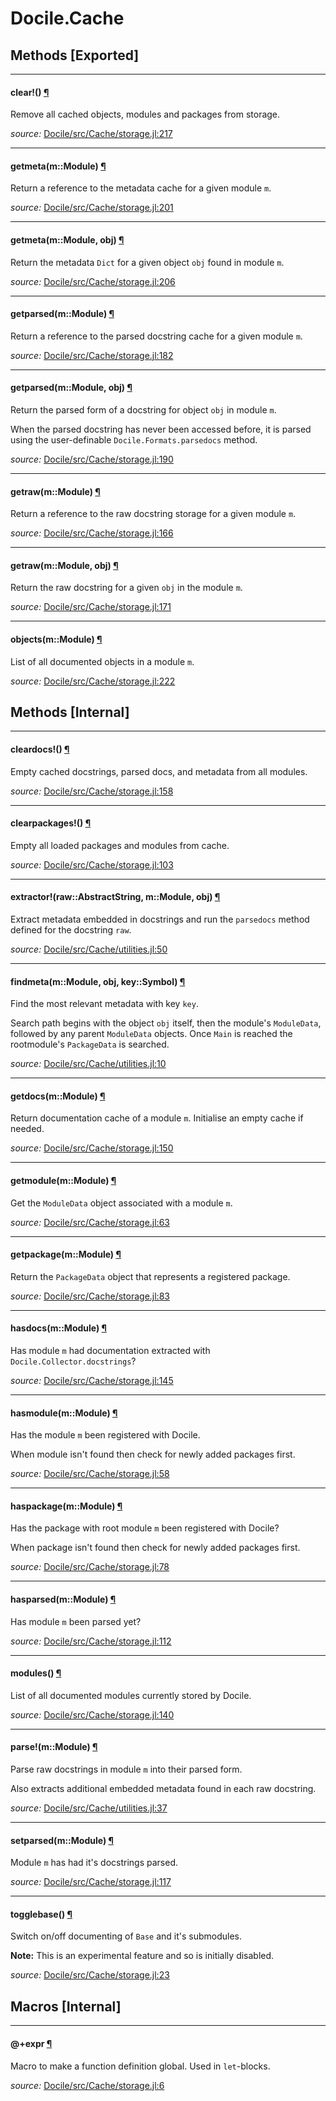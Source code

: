 # Docile.Cache


## Methods [Exported]

---

<a id="method__clear.1" class="lexicon_definition"></a>
#### clear!() [¶](#method__clear.1)
Remove all cached objects, modules and packages from storage.


*source:*
[Docile/src/Cache/storage.jl:217](https://github.com/MichaelHatherly/Docile.jl/tree/9e4400cceb561a35e708b94e33e3992298437d7a/src/Cache/storage.jl#L217)

---

<a id="method__getmeta.1" class="lexicon_definition"></a>
#### getmeta(m::Module) [¶](#method__getmeta.1)
Return a reference to the metadata cache for a given module `m`.


*source:*
[Docile/src/Cache/storage.jl:201](https://github.com/MichaelHatherly/Docile.jl/tree/9e4400cceb561a35e708b94e33e3992298437d7a/src/Cache/storage.jl#L201)

---

<a id="method__getmeta.2" class="lexicon_definition"></a>
#### getmeta(m::Module, obj) [¶](#method__getmeta.2)
Return the metadata `Dict` for a given object `obj` found in module `m`.


*source:*
[Docile/src/Cache/storage.jl:206](https://github.com/MichaelHatherly/Docile.jl/tree/9e4400cceb561a35e708b94e33e3992298437d7a/src/Cache/storage.jl#L206)

---

<a id="method__getparsed.1" class="lexicon_definition"></a>
#### getparsed(m::Module) [¶](#method__getparsed.1)
Return a reference to the parsed docstring cache for a given module `m`.


*source:*
[Docile/src/Cache/storage.jl:182](https://github.com/MichaelHatherly/Docile.jl/tree/9e4400cceb561a35e708b94e33e3992298437d7a/src/Cache/storage.jl#L182)

---

<a id="method__getparsed.2" class="lexicon_definition"></a>
#### getparsed(m::Module, obj) [¶](#method__getparsed.2)
Return the parsed form of a docstring for object `obj` in module `m`.

When the parsed docstring has never been accessed before, it is parsed using the
user-definable `Docile.Formats.parsedocs` method.


*source:*
[Docile/src/Cache/storage.jl:190](https://github.com/MichaelHatherly/Docile.jl/tree/9e4400cceb561a35e708b94e33e3992298437d7a/src/Cache/storage.jl#L190)

---

<a id="method__getraw.1" class="lexicon_definition"></a>
#### getraw(m::Module) [¶](#method__getraw.1)
Return a reference to the raw docstring storage for a given module `m`.


*source:*
[Docile/src/Cache/storage.jl:166](https://github.com/MichaelHatherly/Docile.jl/tree/9e4400cceb561a35e708b94e33e3992298437d7a/src/Cache/storage.jl#L166)

---

<a id="method__getraw.2" class="lexicon_definition"></a>
#### getraw(m::Module, obj) [¶](#method__getraw.2)
Return the raw docstring for a given `obj` in the module `m`.


*source:*
[Docile/src/Cache/storage.jl:171](https://github.com/MichaelHatherly/Docile.jl/tree/9e4400cceb561a35e708b94e33e3992298437d7a/src/Cache/storage.jl#L171)

---

<a id="method__objects.1" class="lexicon_definition"></a>
#### objects(m::Module) [¶](#method__objects.1)
List of all documented objects in a module `m`.


*source:*
[Docile/src/Cache/storage.jl:222](https://github.com/MichaelHatherly/Docile.jl/tree/9e4400cceb561a35e708b94e33e3992298437d7a/src/Cache/storage.jl#L222)


## Methods [Internal]

---

<a id="method__cleardocs.1" class="lexicon_definition"></a>
#### cleardocs!() [¶](#method__cleardocs.1)
Empty cached docstrings, parsed docs, and metadata from all modules.


*source:*
[Docile/src/Cache/storage.jl:158](https://github.com/MichaelHatherly/Docile.jl/tree/9e4400cceb561a35e708b94e33e3992298437d7a/src/Cache/storage.jl#L158)

---

<a id="method__clearpackages.1" class="lexicon_definition"></a>
#### clearpackages!() [¶](#method__clearpackages.1)
Empty all loaded packages and modules from cache.


*source:*
[Docile/src/Cache/storage.jl:103](https://github.com/MichaelHatherly/Docile.jl/tree/9e4400cceb561a35e708b94e33e3992298437d7a/src/Cache/storage.jl#L103)

---

<a id="method__extractor.1" class="lexicon_definition"></a>
#### extractor!(raw::AbstractString, m::Module, obj) [¶](#method__extractor.1)
Extract metadata embedded in docstrings and run the `parsedocs` method defined
for the docstring `raw`.


*source:*
[Docile/src/Cache/utilities.jl:50](https://github.com/MichaelHatherly/Docile.jl/tree/9e4400cceb561a35e708b94e33e3992298437d7a/src/Cache/utilities.jl#L50)

---

<a id="method__findmeta.1" class="lexicon_definition"></a>
#### findmeta(m::Module, obj, key::Symbol) [¶](#method__findmeta.1)
Find the most relevant metadata with key `key`.

Search path begins with the object `obj` itself, then the module's `ModuleData`,
followed by any parent `ModuleData` objects. Once `Main` is reached the
rootmodule's `PackageData` is searched.


*source:*
[Docile/src/Cache/utilities.jl:10](https://github.com/MichaelHatherly/Docile.jl/tree/9e4400cceb561a35e708b94e33e3992298437d7a/src/Cache/utilities.jl#L10)

---

<a id="method__getdocs.1" class="lexicon_definition"></a>
#### getdocs(m::Module) [¶](#method__getdocs.1)
Return documentation cache of a module `m`. Initialise an empty cache if needed.


*source:*
[Docile/src/Cache/storage.jl:150](https://github.com/MichaelHatherly/Docile.jl/tree/9e4400cceb561a35e708b94e33e3992298437d7a/src/Cache/storage.jl#L150)

---

<a id="method__getmodule.1" class="lexicon_definition"></a>
#### getmodule(m::Module) [¶](#method__getmodule.1)
Get the `ModuleData` object associated with a module `m`.


*source:*
[Docile/src/Cache/storage.jl:63](https://github.com/MichaelHatherly/Docile.jl/tree/9e4400cceb561a35e708b94e33e3992298437d7a/src/Cache/storage.jl#L63)

---

<a id="method__getpackage.1" class="lexicon_definition"></a>
#### getpackage(m::Module) [¶](#method__getpackage.1)
Return the `PackageData` object that represents a registered package.


*source:*
[Docile/src/Cache/storage.jl:83](https://github.com/MichaelHatherly/Docile.jl/tree/9e4400cceb561a35e708b94e33e3992298437d7a/src/Cache/storage.jl#L83)

---

<a id="method__hasdocs.1" class="lexicon_definition"></a>
#### hasdocs(m::Module) [¶](#method__hasdocs.1)
Has module `m` had documentation extracted with `Docile.Collector.docstrings`?


*source:*
[Docile/src/Cache/storage.jl:145](https://github.com/MichaelHatherly/Docile.jl/tree/9e4400cceb561a35e708b94e33e3992298437d7a/src/Cache/storage.jl#L145)

---

<a id="method__hasmodule.1" class="lexicon_definition"></a>
#### hasmodule(m::Module) [¶](#method__hasmodule.1)
Has the module `m` been registered with Docile.

When module isn't found then check for newly added packages first.


*source:*
[Docile/src/Cache/storage.jl:58](https://github.com/MichaelHatherly/Docile.jl/tree/9e4400cceb561a35e708b94e33e3992298437d7a/src/Cache/storage.jl#L58)

---

<a id="method__haspackage.1" class="lexicon_definition"></a>
#### haspackage(m::Module) [¶](#method__haspackage.1)
Has the package with root module `m` been registered with Docile?

When package isn't found then check for newly added packages first.


*source:*
[Docile/src/Cache/storage.jl:78](https://github.com/MichaelHatherly/Docile.jl/tree/9e4400cceb561a35e708b94e33e3992298437d7a/src/Cache/storage.jl#L78)

---

<a id="method__hasparsed.1" class="lexicon_definition"></a>
#### hasparsed(m::Module) [¶](#method__hasparsed.1)
Has module `m` been parsed yet?


*source:*
[Docile/src/Cache/storage.jl:112](https://github.com/MichaelHatherly/Docile.jl/tree/9e4400cceb561a35e708b94e33e3992298437d7a/src/Cache/storage.jl#L112)

---

<a id="method__modules.1" class="lexicon_definition"></a>
#### modules() [¶](#method__modules.1)
List of all documented modules currently stored by Docile.


*source:*
[Docile/src/Cache/storage.jl:140](https://github.com/MichaelHatherly/Docile.jl/tree/9e4400cceb561a35e708b94e33e3992298437d7a/src/Cache/storage.jl#L140)

---

<a id="method__parse.1" class="lexicon_definition"></a>
#### parse!(m::Module) [¶](#method__parse.1)
Parse raw docstrings in module `m` into their parsed form.

Also extracts additional embedded metadata found in each raw docstring.


*source:*
[Docile/src/Cache/utilities.jl:37](https://github.com/MichaelHatherly/Docile.jl/tree/9e4400cceb561a35e708b94e33e3992298437d7a/src/Cache/utilities.jl#L37)

---

<a id="method__setparsed.1" class="lexicon_definition"></a>
#### setparsed(m::Module) [¶](#method__setparsed.1)
Module `m` has had it's docstrings parsed.


*source:*
[Docile/src/Cache/storage.jl:117](https://github.com/MichaelHatherly/Docile.jl/tree/9e4400cceb561a35e708b94e33e3992298437d7a/src/Cache/storage.jl#L117)

---

<a id="method__togglebase.1" class="lexicon_definition"></a>
#### togglebase() [¶](#method__togglebase.1)
Switch on/off documenting of ``Base`` and it's submodules.

**Note:** This is an experimental feature and so is initially disabled.


*source:*
[Docile/src/Cache/storage.jl:23](https://github.com/MichaelHatherly/Docile.jl/tree/9e4400cceb561a35e708b94e33e3992298437d7a/src/Cache/storage.jl#L23)

## Macros [Internal]

---

<a id="macro____.1" class="lexicon_definition"></a>
#### @+expr [¶](#macro____.1)
Macro to make a function definition global. Used in `let`-blocks.


*source:*
[Docile/src/Cache/storage.jl:6](https://github.com/MichaelHatherly/Docile.jl/tree/9e4400cceb561a35e708b94e33e3992298437d7a/src/Cache/storage.jl#L6)


